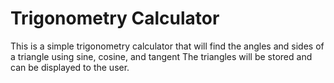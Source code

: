# Trigonometry Calculator

This is a simple trigonometry calculator that will find the angles and sides of a triangle using sine, cosine, and tangent
The triangles will be stored and can be displayed to the user. 